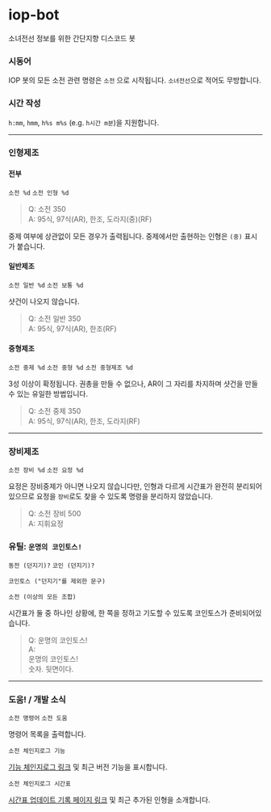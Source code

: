 # iop-bot
소녀전선 정보를 위한 간단지향 디스코드 봇

### 시동어

IOP 봇의 모든 소전 관련 명령은 `소전` 으로 시작됩니다. `소녀전선`으로 적어도 무방합니다.

### 시간 작성
`h:mm`, `hmm`, `h%s m%s` (e.g. `h시간 m분`)을 지원합니다.

---
### 인형제조

#### 전부 
`소전 %d` `소전 인형 %d`

> Q: 소전 350<br/>
A: 95식, 97식(AR), 한조, 도라지(중)(RF)

중제 여부에 상관없이 모든 경우가 출력됩니다. 중제에서만 출현하는 인형은 `(중)` 표시가 붙습니다.

#### 일반제조 
`소전 일반 %d` `소전 보통 %d`

샷건이 나오지 않습니다.

> Q: 소전 일반 350<br/>
A: 95식, 97식(AR), 한조(RF)

#### 중형제조 
`소전 중제 %d` `소전 중형 %d` `소전 중형제조 %d`

3성 이상이 확정됩니다. 권총을 만들 수 없으나, AR이 그 자리를 차지하며 샷건을 만들 수 있는 유일한 방법입니다.

> Q: 소전 중제 350<br/>
A: 95식, 97식(AR), 한조, 도라지(RF)

---
### 장비제조
`소전 장비 %d` `소전 요정 %d`

요정은 장비중제가 아니면 나오지 않습니다만, 인형과 다르게 시간표가 완전히 분리되어있으므로 요정을 `장비`로도 찾을 수 있도록 명령을 분리하지 않았습니다.

> Q: 소전 장비 500<br/>
A: 지휘요정

### 유틸: `운명의 코인토스!` 

`동전 (던지기)?` `코인 (던지기)?`

`코인토스 ("던지기"를 제외한 문구)`

`소전 (이상의 모든 조합)`

시간표가 둘 중 하나인 상황에, 한 쪽을 정하고 기도할 수 있도록 코인토스가 준비되어있습니다.

> Q: 운명의 코인토스!<br/>
A:<br/>
운명의 코인토스!<br/>
숫자. 뒷면이다.

---
### 도움! / 개발 소식

`소전 명령어` `소전 도움`

명령어 목록을 출력합니다.

`소전 체인지로그 기능`

[기능 체인지로그 링크](https://github.com/Nullsp4ce/iop-bot/blob/master/Changelog.md) 및 최근 버전 기능을 표시합니다.

`소전 체인지로그 시간표`

[시간표 업데이트 기록 페이지 링크](https://github.com/Nullsp4ce/iop-bot/blob/master/TimetableUpdate.md) 및 최근 추가된 인형을 소개합니다.
